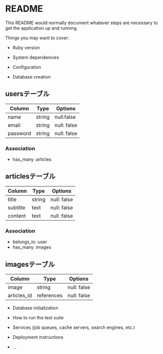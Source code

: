 # README

This README would normally document whatever steps are necessary to get the
application up and running.

Things you may want to cover:

* Ruby version

* System dependencies

* Configuration

* Database creation
## usersテーブル
|Column|Type|Options|
|------|----|-------|
|name|string|null:false|
|email|string|null: false|
|password|string|null: false|

### Association
- has_many :articles

## articlesテーブル
|Column|Type|Options|
|------|----|-------|
|title|string|null: false|
|subtitle|text|null: false|
|content|text|null :false|

### Association
- belongs_to :user
- has_many :images

## imagesテーブル
|Column|Type|Options|
|------|----|-------|
|image|string|null: false|
|articles_id|references|null: false|


* Database initialization

* How to run the test suite

* Services (job queues, cache servers, search engines, etc.)

* Deployment instructions

* ...
